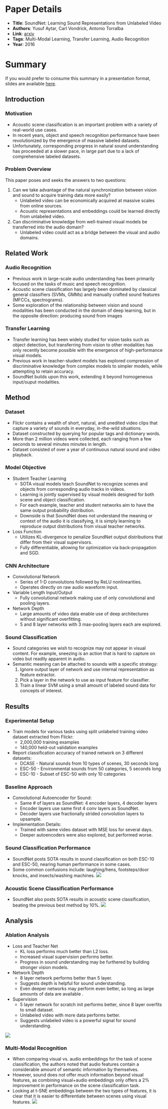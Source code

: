 # Paper Details

* **Title**: 
SoundNet: Learning Sound Representations from Unlabeled Video
* **Authors**: Yusuf Aytar, Carl Vondrick, Antonio Torralba
* **Link**: [arxiv](https://arxiv.org/pdf/1610.09001.pdf)
* **Tags**: Multi-Modal Learning, Transfer Learning, Audio Recognition
* **Year**: 2016

# Summary
If you would prefer to consume this summary in a presentation format, slides are available [here](https://docs.google.com/presentation/d/1cQ3gSQvpA7UfFbvYv9KDCRH7I7LOPBvcyWLDbo73QBE/edit?usp=sharing).

## Introduction
### Motivation
* Acoustic scene classification is an important problem with a variety of real-world use cases.
* In recent years, object and speech recognition performance have been revolutionized by the emergence of massive labeled datasets.
* Unfortunately, corresponding progress in natural sound understanding has proceeded at a slower pace, in large part due to a lack of comprehensive labeled datasets.


### Problem Overview
This paper poses and seeks the answers to two questions:

1. Can we take advantage of the natural synchronization between vision and sound to acquire training data more easily?
	* Unlabeled video can be economically acquired at massive scales from online sources.
	* Acoustic representations and embeddings could be learned directly from unlabeled video.
2. Can discriminative knowledge from well-trained visual models be transferred into the audio domain?
	* Unlabeled video could act as a bridge between the visual and audio domains.


## Related Work
### Audio Recognition
* Previous work in large-scale audio understanding has been primarily focused on the tasks of music and speech recognition.
* Acoustic scene classification has largely been dominated by classical general classifiers (SVMs, GMMs) and manually crafted sound features (MFCCs, spectrograms).
* Some exploration of the relationship between vision and sound modalities has been conducted in the domain of deep learning, but in the opposite direction: producing sound from images

### Transfer Learning
* Transfer learning has been widely studied for vision tasks such as object detection, but transferring from vision to other modalities has only recently become possible with the emergence of high-performance visual models.
* Previous work in teacher-student models has explored compression of discriminative knowledge from complex models to simpler models, while attempting to retain accuracy.
* SoundNet builds upon this work, extending it beyond homogeneous input/ouput modalities.


## Method
### Dataset
* Flickr contains a wealth of short, natural, and unedited video clips that capture a variety of sounds in everyday, in-the-wild situations.
* Dataset constructed by querying for popular tags and dictionary words.
* More than 2 million videos were collected, each ranging from a few seconds to several minutes minutes in length. 
* Dataset consisted of over a year of continuous natural sound and video playback.


### Model Objective
* Student Teacher Learning
	* SOTA visual models teach SoundNet to recognize scenes and objects from corresponding audio tracks in videos.
	* Learning is jointly supervised by visual models designed for both scene and object classification.
	* For each example, teacher and student networks aim to have the same output probability distribution.
	* Downside is that SoundNet does not understand the meaning or context of the audio it is classifying, it is simply learning to reproduce output distributions from visual teacher networks.
* Loss Function
	* Utilizes KL-divergence to penalize SoundNet output distributions that differ from their visual supervisors.
	* Fully differentiable, allowing for optimization via back-propagation and SGD.


### CNN Architecture
* Convolutional Network
	* Series of 1-D convolutions followed by ReLU nonlinearities.
	* Operates directly on raw audio waveform input.
* Variable Length Input/Output
	* Fully convolutional network making use of only convolutional and pooling layers.
* Network Depth
	* Large amounts of video data enable use of deep architectures without significant overfitting.
	* 5 and 8 layer networks with 3 max-pooling layers each are explored.


### Sound Classification
* Sound categories we wish to recognize may not appear in visual content. For example, sneezing is an action that is hard to capture on video but readily apparent in audio.
* Semantic meaning can be attached to sounds with a specific strategy:
	1. Ignore output layer of network and use internal representation as feature extractor.
	2. Pick a layer in the network to use as input feature for classifier.
	3. Train a linear SVM using a small amount of labeled sound data for concepts of interest.


## Results
### Experimental Setup
* Train models for various tasks using split unlabeled training video dataset extracted from Flickr:
	* 2,000,000 training examples
	* 140,000 held-out validation examples
* Report classification accuracy of trained network on 3 different datasets:
	* DCASE - Natural sounds from 10 types of scenes, 30 seconds long
	* ESC-50 - Environmental sounds from 50 categories, 5 seconds long
	* ESC-10 - Subset of ESC-50 with only 10 categories

### Baseline Approach
* Convolutional Autoencoder for Sound:
	* Same # of layers as SoundNet: 4 encoder layers, 4 decoder layers
	* Encoder layers use same first 4 conv layers as SoundNet.
	* Decoder layers use fractionally strided convolution layers to upsample.
* Implementation Details:
	* Trained with same video dataset with MSE loss for several days.
	* Deeper autoencoders were also explored, but performed worse.

### Sound Classification Performance
* SoundNet posts SOTA results in sound classification on both ESC-10 and ESC-50, nearing human performance in some cases.
* Some common confusions include: laughing/hens, footsteps/door knocks, and insects/washing machines.
![](https://i.imgur.com/0b1lRZV.png)

### Acoustic Scene Classification Performance
* SoundNet also posts SOTA results in acoustic scene classification, beating the previous best method by 10%.
![](https://i.imgur.com/o7n3RqQ.png)

## Analysis
### Ablation Analysis
* Loss and Teacher Net 
	* KL loss performs much better than L2 loss.
	* Increased visual supervision performs better.
	* Progress in sound understanding may be furthered by building stronger vision models.
* Network Depth
	* 8 layer network performs better than 5 layer.
	* Suggests depth is helpful for sound understanding.
	* Even deeper networks may perform even better, so long as large amounts of data are available .
* Supervision
	* 5 layer network for scratch init performs better, since 8 layer overfits to small dataset.
	* Unlabeled video with more data performs better.
	* Suggests unlabeled video is a powerful signal for sound understanding.

![](https://i.imgur.com/e0Egy9M.png)

### Multi-Modal Recognition
* When comparing visual vs. audio embeddings for the task of scene classification, the authors noted that audio features contain a considerable amount of semantic information by themselves.
* However, sound does not offer much information beyond visual features, as combining visual+audio embeddings only offers a 2% improvement in performance on the scene classification task.
* Looking at t-SNE embeddings between the two types of features, it is clear that it is easier to differentiate between scenes using visual features.
![](https://i.imgur.com/LrfNAqr.png)


















